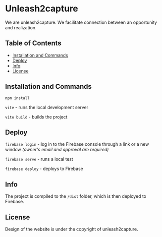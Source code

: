 # Unleash2capture
We are unleash2capture. We facilitate connection between an opportunity and realization.

## Table of Contents
- [Installation and Commands](#installation-and-commands)
- [Deploy](#deploy)
- [Info](#info)
- [License](#license)

## Installation and Commands
`npm install`

`vite` - runs the local development server

`vite build` - builds the project

## Deploy
`firebase login` - log in to the Firebase console through a link or a new window _(owner's email and approval are required)_

`firebase serve` - runs a local test

`firebase deploy` - deploys to Firebase

## Info
The project is compiled to the `/dist` folder, which is then deployed to Firebase.

## License
Design of the website is under the copyright of unleash2capture.
